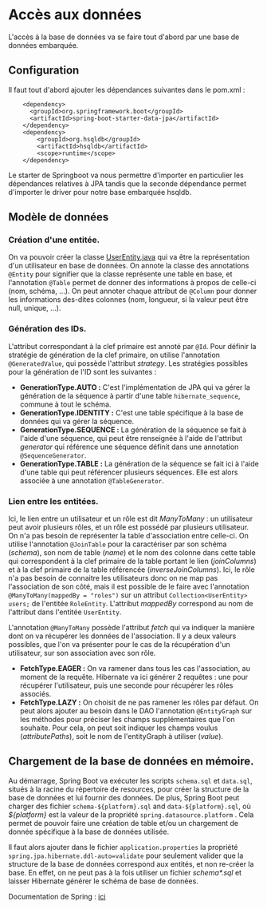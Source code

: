 # Accès aux données

L'accès à la base de données va se faire tout d'abord par une base de données embarquée.

## Configuration
Il faut tout d'abord ajouter les dépendances suivantes dans le pom.xml :
```
    <dependency>
      <groupId>org.springframework.boot</groupId>
      <artifactId>spring-boot-starter-data-jpa</artifactId>
    </dependency>
    <dependency>
        <groupId>org.hsqldb</groupId>
        <artifactId>hsqldb</artifactId>
        <scope>runtime</scope>
    </dependency>
```
Le starter de Springboot va nous permettre d'importer en particulier les dépendances relatives à JPA tandis que la seconde dépendance permet d'importer le driver pour notre base 
embarquée hsqldb.

## Modèle de données
### Création d'une entitée.
On va pouvoir créer la classe [UserEntity.java](../../../master/src/main/java/fr/deroffal/portail/authentification/entity/UserEntity.java) qui va être la représentation d'un utilisateur en 
base de données. On annote la classe des annotations `@Entity` pour signifier que la classe représente une table en base, et l'annotation `@Table` permet de donner des informations à 
propos de celle-ci (nom, schéma, ...). On peut annoter chaque attribut de `@Column` pour donner les informations des-dites colonnes (nom, longueur, si la valeur peut être null, unique, ...). 

### Génération des IDs.
L'attribut correspondant à la clef primaire est annoté par `@Id`. Pour définir la stratégie de génération de la clef primaire, on utilise l'annotation `@GeneratedValue`, qui possède 
l'attribut *strategy*. Les stratégies possibles pour la génération de l'ID sont les suivantes : 
 * **GenerationType.AUTO :** C'est l'implémentation de JPA qui va gérer la génération de la séquence à partir d'une table `hibernate_sequence`, commune à tout le schéma.
 * **GenerationType.IDENTITY :** C'est une table spécifique à la base de données qui va gérer la séquence.
 * **GenerationType.SEQUENCE :** La génération de la séquence se fait à l'aide d'une séquence, qui peut être renseignée à l'aide de l'attribut *generator* qui référence une séquence 
 définit dans une annotation `@SequenceGenerator`.
 * **GenerationType.TABLE :** La génération de la séquence se fait ici à l'aide d'une table qui peut référencer plusieurs séquences. Elle est alors associée à une annotation 
 `@TableGenerator`.
 
### Lien entre les entitées.
Ici, le lien entre un utilisateur et un rôle est dit *ManyToMany* : un utilisateur peut avoir plusieurs rôles, et un rôle est possédé par plusieurs utilisateur. On n'a pas besoin de 
représenter la table d'association entre celle-ci. On utilise l'annotation `@JoinTable` pour la caractériser par son schéma (*schema*), son nom de table (*name*) et le nom des colonne dans 
cette table qui correspondent à la clef primaire de la table portant le lien (*joinColumns*) et à la clef primaire de la table référencée (*inverseJoinColumns*). Ici, le rôle n'a pas 
besoin de connaitre les utilisateurs donc on ne map pas l'association de son côté, mais il est possible de le faire avec l'annotation `	@ManyToMany(mappedBy = "roles")` sur un attribut 
`Collection<UserEntity> users;` de l'entitée `RoleEntity`. L'attribut *mappedBy* correspond au nom de l'attribut dans l'entitée `UserEntity`.

L'annotation `@ManyToMany` possède l'attribut *fetch* qui va indiquer la manière dont on va récupérer les données de l'association. Il y a deux valeurs possibles, que l'on va présenter 
pour le cas de la récupération d'un utilisateur, sur son association avec son rôle.
 * **FetchType.EAGER :** On va ramener dans tous les cas l'association, au moment de la requête. Hibernate va ici générer 2 requêtes : une pour récupérer l'utilisateur, puis une seconde 
 pour récupérer les rôles associés.
 * **FetchType.LAZY :** On choisit de ne pas ramener les rôles par défaut. On peut alors ajouter au besoin dans le DAO l'annotation `@EntityGraph` sur les méthodes pour préciser les 
 champs supplémentaires que l'on souhaite. Pour cela, on peut soit indiquer les champs voulus (*attributePaths*), soit le nom de l'entityGraph à utiliser (*value*).

## Chargement de la base de données en mémoire.
Au démarrage, Spring Boot va exécuter les scripts `schema.sql` et `data.sql`, situés à la racine du répertoire de resources, pour créer la structure de la base de données et lui fournir 
des données. De plus, Spring Boot peut charger des fichier `schema-${platform}.sql` and `data-${platform}.sql`, où *${platform}* est la valeur de la propriété `spring.datasource.platform`
. Cela permet de pouvoir faire une création de table et/ou un chargement de donnée spécifique à la base de données utilisée.

Il faut alors ajouter dans le fichier `application.properties` la propriété `spring.jpa.hibernate.ddl-auto=validate` pour seulement valider que la structure de la base de données 
correspond aux entités, et non re-créer la base. En effet, on ne peut pas à la fois utiliser un fichier *schema\*.sql* et laisser Hibernate générer le schéma de base de données.

Documentation de Spring : [ici](https://docs.spring.io/spring-boot/docs/current/reference/html/howto-database-initialization.html#howto-initialize-a-database-using-spring-jdbc)